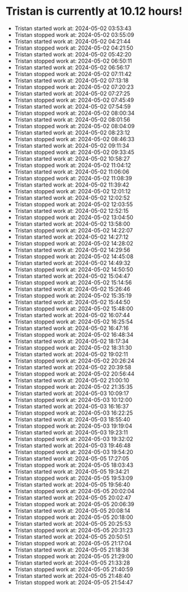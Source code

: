 # Tristan is currently at 10.12 hours!
* Tristan started work at: 2024-05-02 03:53:43
* Tristan stopped work at: 2024-05-02 03:55:09
* Tristan started work at: 2024-05-02 04:21:44
* Tristan stopped work at: 2024-05-02 04:21:50
* Tristan started work at: 2024-05-02 05:42:20
* Tristan stopped work at: 2024-05-02 06:50:11
* Tristan started work at: 2024-05-02 06:56:17
* Tristan stopped work at: 2024-05-02 07:11:42
* Tristan started work at: 2024-05-02 07:13:18
* Tristan stopped work at: 2024-05-02 07:20:23
* Tristan started work at: 2024-05-02 07:27:25
* Tristan stopped work at: 2024-05-02 07:45:49
* Tristan started work at: 2024-05-02 07:54:59
* Tristan stopped work at: 2024-05-02 08:00:34
* Tristan started work at: 2024-05-02 08:01:56
* Tristan stopped work at: 2024-05-02 08:04:09
* Tristan started work at: 2024-05-02 08:23:12
* Tristan stopped work at: 2024-05-02 08:46:33
* Tristan started work at: 2024-05-02 09:11:34
* Tristan stopped work at: 2024-05-02 09:33:45
* Tristan started work at: 2024-05-02 10:58:27
* Tristan stopped work at: 2024-05-02 11:04:12
* Tristan started work at: 2024-05-02 11:06:06
* Tristan stopped work at: 2024-05-02 11:08:39
* Tristan started work at: 2024-05-02 11:39:42
* Tristan stopped work at: 2024-05-02 12:01:12
* Tristan started work at: 2024-05-02 12:02:52
* Tristan stopped work at: 2024-05-02 12:03:55
* Tristan started work at: 2024-05-02 12:52:15
* Tristan stopped work at: 2024-05-02 13:04:50
* Tristan started work at: 2024-05-02 13:58:00
* Tristan stopped work at: 2024-05-02 14:22:07
* Tristan started work at: 2024-05-02 14:27:12
* Tristan stopped work at: 2024-05-02 14:28:02
* Tristan started work at: 2024-05-02 14:29:56
* Tristan stopped work at: 2024-05-02 14:45:08
* Tristan started work at: 2024-05-02 14:49:32
* Tristan stopped work at: 2024-05-02 14:50:50
* Tristan started work at: 2024-05-02 15:04:47
* Tristan stopped work at: 2024-05-02 15:14:56
* Tristan started work at: 2024-05-02 15:26:46
* Tristan stopped work at: 2024-05-02 15:35:19
* Tristan started work at: 2024-05-02 15:44:50
* Tristan stopped work at: 2024-05-02 15:48:00
* Tristan started work at: 2024-05-02 16:07:44
* Tristan stopped work at: 2024-05-02 16:25:54
* Tristan started work at: 2024-05-02 16:47:16
* Tristan stopped work at: 2024-05-02 16:48:34
* Tristan started work at: 2024-05-02 18:17:34
* Tristan stopped work at: 2024-05-02 18:31:30
* Tristan started work at: 2024-05-02 19:02:11
* Tristan stopped work at: 2024-05-02 20:26:24
* Tristan started work at: 2024-05-02 20:39:58
* Tristan stopped work at: 2024-05-02 20:56:44
* Tristan started work at: 2024-05-02 21:00:10
* Tristan stopped work at: 2024-05-02 21:35:35
* Tristan started work at: 2024-05-03 10:09:17
* Tristan stopped work at: 2024-05-03 10:12:00
* Tristan started work at: 2024-05-03 16:16:37
* Tristan stopped work at: 2024-05-03 16:22:25
* Tristan started work at: 2024-05-03 18:55:40
* Tristan stopped work at: 2024-05-03 19:19:04
* Tristan started work at: 2024-05-03 19:23:11
* Tristan stopped work at: 2024-05-03 19:32:02
* Tristan started work at: 2024-05-03 19:46:48
* Tristan stopped work at: 2024-05-03 19:54:20
* Tristan started work at: 2024-05-05 17:27:05
* Tristan stopped work at: 2024-05-05 18:03:43
* Tristan started work at: 2024-05-05 19:34:21
* Tristan stopped work at: 2024-05-05 19:53:09
* Tristan started work at: 2024-05-05 19:56:40
* Tristan stopped work at: 2024-05-05 20:02:04
* Tristan started work at: 2024-05-05 20:02:47
* Tristan stopped work at: 2024-05-05 20:06:39
* Tristan started work at: 2024-05-05 20:08:14
* Tristan stopped work at: 2024-05-05 20:18:00
* Tristan started work at: 2024-05-05 20:25:53
* Tristan stopped work at: 2024-05-05 20:31:23
* Tristan started work at: 2024-05-05 20:50:51
* Tristan stopped work at: 2024-05-05 21:17:04
* Tristan started work at: 2024-05-05 21:18:38
* Tristan stopped work at: 2024-05-05 21:29:00
* Tristan started work at: 2024-05-05 21:33:28
* Tristan stopped work at: 2024-05-05 21:40:59
* Tristan started work at: 2024-05-05 21:48:40
* Tristan stopped work at: 2024-05-05 21:54:47
